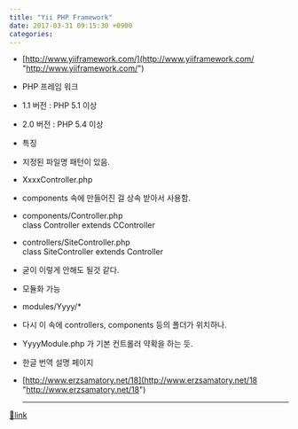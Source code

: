 ```yaml
---
title: "Yii PHP Framework"
date: 2017-03-31 09:15:30 +0900
categories: 
---
```

  

- [http://www.yiiframework.com/](http://www.yiiframework.com/ "http://www.yiiframework.com/")
- PHP 프레임 워크
- 1.1 버전 : PHP 5.1 이상
- 2.0 버전 : PHP 5.4 이상

- 특징
- 지정된 파일명 패턴이 있음.
- XxxxController.php 

- components 속에 만들어진 걸 상속 받아서 사용함.
- components/Controller.php  
class Controller extends CController
- controllers/SiteController.php  
class SiteController extends Controller
- 굳이 이렇게 안해도 될것 같다.

- 모듈화 가능
- modules/Yyyy/*
- 다시 이 속에 controllers, components 등의 폴더가 위치하나.
- YyyyModule.php 가 기본 컨트롤러 약확을 하는 듯.



- 한글 번역 설명 페이지 
- [http://www.erzsamatory.net/18](http://www.erzsamatory.net/18 "http://www.erzsamatory.net/18")




  ***
[🔗link](http://www.mins01.com/mh/tech/read/1065)